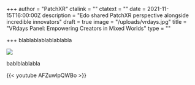 +++
author = "PatchXR"
ctalink = ""
ctatext = ""
date = 2021-11-15T16:00:00Z
description = "Edo shared PatchXR perspective alongside incredible innovators"
draft = true
image = "/uploads/vrdays.jpg"
title = "VRdays Panel: Empowering Creators in Mixed Worlds"
type = ""

+++
blablablablablablabla

![](/uploads/abby.jpg)

bablblablabla

{{< youtube AFZuwlpQWBo >}}